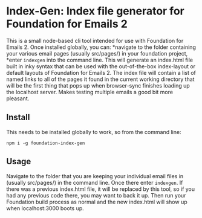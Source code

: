 # Index-Gen: Index file generator for Foundation for Emails 2

This is a small node-based cli tool intended for use with Foundation for Emails 2. Once installed globally, you can:
*navigate to the folder containing your various email pages (usually src/pages/) in your foundation project,
*enter `indexgen` into the command line.
This will generate an index.html file built in inky syntax that can be used with the out-of-the-box index-layout or default layouts of Foundation for Emails 2. The index file will contain a list of named links to all of the pages it found in the current working directory that will be the first thing that pops up when browser-sync finishes loading up the localhost server. Makes testing multiple emails a good bit more pleasant.

## Install

This needs to be installed globally to work, so from the command line:

```npm i -g foundation-index-gen```

## Usage

Navigate to the folder that you are keeping your individual email files in (usually src/pages/) in the command line. Once there enter `indexgen`. If there was a previous index.html file, it will be replaced by this tool, so if you had any previous code there, you may want to back it up. Then run your Foundation build process as normal and the new index.html will show up when localhost:3000 boots up.
